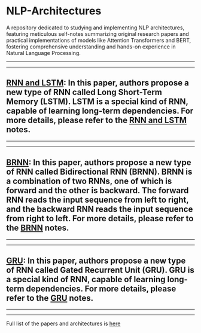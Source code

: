 # NLP-Architectures

 A repository dedicated to studying and implementing NLP architectures, featuring meticulous self-notes summarizing original research papers and practical implementations of models like Attention Transformers and BERT, fostering comprehensive understanding and hands-on experience in Natural Language Processing.

---
---

 ## [RNN and LSTM](https://arxiv.org/pdf/1808.03314.pdf): In this paper, authors propose a new type of RNN called Long Short-Term Memory (LSTM). LSTM is a special kind of RNN, capable of learning long-term dependencies. For more details, please refer to the [RNN and LSTM](Notes/LSTM/LSTM.md) notes.
 ---
 ---

 ## [BRNN](https://deeplearning.cs.cmu.edu/S23/document/readings/Bidirectional%20Recurrent%20Neural%20Networks.pdf): In this paper, authors propose a new type of RNN called Bidirectional RNN (BRNN). BRNN is a combination of two RNNs, one of which is forward and the other is backward. The forward RNN reads the input sequence from left to right, and the backward RNN reads the input sequence from right to left. For more details, please refer to the [BRNN](Notes/BRNN/BRNN.md) notes.

 ---
 ---

 ## [GRU](https://arxiv.org/pdf/1406.1078.pdf): In this paper, authors propose a new type of RNN called Gated Recurrent Unit (GRU). GRU is a special kind of RNN, capable of learning long-term dependencies. For more details, please refer to the [GRU](Notes/GRU/GRU.md) notes.


---
---


Full list of the papers and architectures is [here](https://fourth-molybdenum-10f.notion.site/55913172d1ed45089bb1e1b202d6a027?v=e2a0bf80f7fc43fc9c53ec136eb83a68)